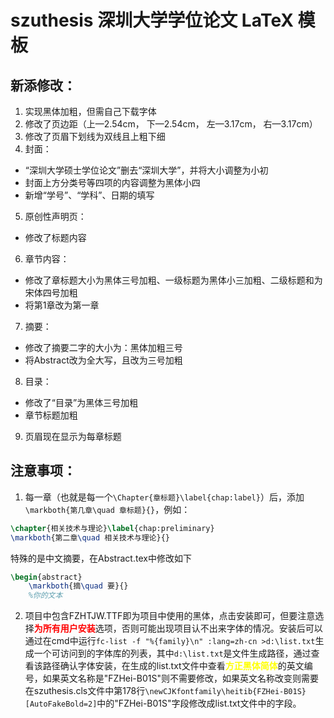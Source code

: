 # szuthesis 深圳大学学位论文 LaTeX 模板
## 新添修改：
1. 实现黑体加粗，但需自己下载字体
2. 修改了页边距（上—2.54cm， 下—2.54cm， 左—3.17cm， 右—3.17cm）
3. 修改了页眉下划线为双线且上粗下细
4. 封面：
* “深圳大学硕士学位论文”删去“深圳大学”，并将大小调整为小初
* 封面上方分类号等四项的内容调整为黑体小四
* 新增“学号”、“学科”、日期的填写
5. 原创性声明页：
+ 修改了标题内容
6. 章节内容：
+ 修改了章标题大小为黑体三号加粗、一级标题为黑体小三加粗、二级标题和为宋体四号加粗
+ 将第1章改为第一章
7. 摘要：
+ 修改了摘要二字的大小为：黑体加粗三号
+ 将Abstract改为全大写，且改为三号加粗
8. 目录：
+ 修改了“目录”为黑体三号加粗
+ 章节标题加粗
9. 页眉现在显示为每章标题


## 注意事项：
1. 每一章（也就是每一个`\Chapter{章标题}\label{chap:label}`）后，添加`\markboth{第几章\quad 章标题}{}`，例如：
```latex
\chapter{相关技术与理论}\label{chap:preliminary}
\markboth{第二章\quad 相关技术与理论}{}
```
特殊的是中文摘要，在Abstract.tex中修改如下
```latex
\begin{abstract}
    \markboth{摘\quad 要}{}
    %你的文本
```
2. 项目中包含FZHTJW.TTF即为项目中使用的黑体，点击安装即可，但要注意选择<span style="color: red;">**为所有用户安装**</span>选项，否则可能出现项目认不出来字体的情况。安装后可以通过在cmd中运行`fc-list -f "%{family}\n" :lang=zh-cn >d:\list.txt`生成一个可访问到的字体库的列表，其中`d:\list.txt`是文件生成路径，通过查看该路径确认字体安装，在生成的list.txt文件中查看<span style="color: yellow;">**方正黑体简体**</span>的英文编号，如果英文名称是"FZHei-B01S"则不需要修改，如果英文名称改变则需要在szuthesis.cls文件中第178行`\newCJKfontfamily\heitib{FZHei-B01S}[AutoFakeBold=2]`中的"FZHei-B01S"字段修改成list.txt文件中的字段。